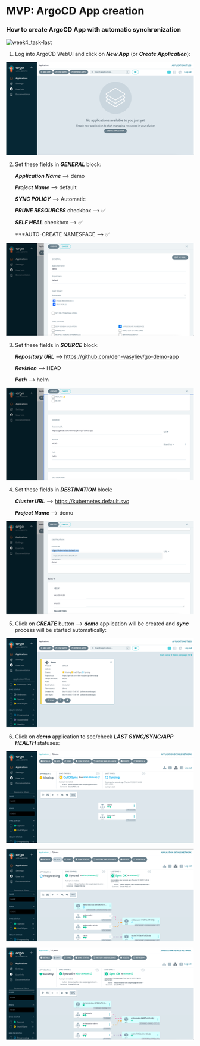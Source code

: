 # MVP: ArgoCD App creation

### How to create ArgoCD App with automatic synchronization

![week4_task-last](../.data/week4_task-last.gif)

1. Log into ArgoCD WebUI and click on ***New App*** (or ***Create Application***):

![week4_task-last_1](../.data/week4_task-last_1.png "week4_task-last_1")

2. Set these fields in ***GENERAL*** block:

    ***Application Name*** --> demo
   
    ***Project Name***     --> default
   
    ***SYNC POLICY***      --> Automatic

    ***PRUNE RESOURCES*** checkbox --> ✅

    ***SELF HEAL***       checkbox --> ✅

    ***AUTO-CREATE NAMESPACE      -->  ✅


![week4_task-last_2](../.data/week4_task-last_2.png "week4_task-last_2")

3. Set these fields in ***SOURCE*** block:

    ***Repository URL*** --> https://github.com/den-vasyliev/go-demo-app
   
    ***Revision***       --> HEAD

    ***Path***           --> helm

![week4_task-last_3](../.data/week4_task-last_3.png "week4_task-last_3")

4. Set these fields in ***DESTINATION*** block:

    ***Cluster URL***  --> https://kubernetes.default.svc
   
    ***Project Name*** --> demo

![week4_task-last_4](../.data/week4_task-last_4.png "week4_task-last_4")

5. Click on ***CREATE*** button --> ***demo*** application will be created and ***sync*** process will be started automatically:

![week4_task-last_5](../.data/week4_task-last_5.png "week4_task-last_5")

6. Click on ***demo*** application to see/check ***LAST SYNC/SYNC/APP HEALTH*** statuses:

![week4_task-last_6](../.data/week4_task-last_6.png "week4_task-last_6")

![week4_task-last_7](../.data/week4_task-last_7.png "week4_task-last_7")

![week4_task-last_8](../.data/week4_task-last_8.png "week4_task-last_8")







  
    
